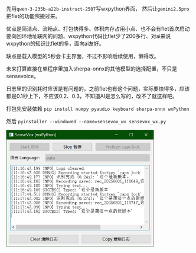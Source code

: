 先用`qwen-3-235b-a22b-instruct-2507`写wxpython界面，
然后让`gemini2.5pro`把flet的功能照搬过来。

优点是简洁点、流畅点、打包快得多、体积内存占用小点、也不会有flet首次启动要向回环地址联网的问题、wxpython代码比flet少了200多行、对ai来说wxpython的知识比flet的多，面向ai友好。

缺点是载入模型的5秒会卡主界面，不过不影响后续使用，懒得改。

未来打算直接在单程序里加入sherpa-onnx的其他模型的选择配置，不只是sensevoice。

日志里的识别耗时应该是有问题的，之前flet也有这个问题，实际要快得多，应该都是0.1秒上下，不应该0.2、0.3，不知道AI是怎么写的，改不了就这样吧。

打包先安装依赖 `pip install numpy pyaudio keyboard sherpa-onnx wxPython`

然后 `pyinstaller --windowed --name=sensevox_wx sensevox_wx.py`

<img src="./sensevox_wx_image.jpg" alt="SenseVox 微信图片" width="400" />
